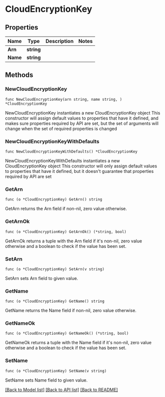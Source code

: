 # CloudEncryptionKey

## Properties

Name | Type | Description | Notes
------------ | ------------- | ------------- | -------------
**Arn** | **string** |  | 
**Name** | **string** |  | 

## Methods

### NewCloudEncryptionKey

`func NewCloudEncryptionKey(arn string, name string, ) *CloudEncryptionKey`

NewCloudEncryptionKey instantiates a new CloudEncryptionKey object
This constructor will assign default values to properties that have it defined,
and makes sure properties required by API are set, but the set of arguments
will change when the set of required properties is changed

### NewCloudEncryptionKeyWithDefaults

`func NewCloudEncryptionKeyWithDefaults() *CloudEncryptionKey`

NewCloudEncryptionKeyWithDefaults instantiates a new CloudEncryptionKey object
This constructor will only assign default values to properties that have it defined,
but it doesn't guarantee that properties required by API are set

### GetArn

`func (o *CloudEncryptionKey) GetArn() string`

GetArn returns the Arn field if non-nil, zero value otherwise.

### GetArnOk

`func (o *CloudEncryptionKey) GetArnOk() (*string, bool)`

GetArnOk returns a tuple with the Arn field if it's non-nil, zero value otherwise
and a boolean to check if the value has been set.

### SetArn

`func (o *CloudEncryptionKey) SetArn(v string)`

SetArn sets Arn field to given value.


### GetName

`func (o *CloudEncryptionKey) GetName() string`

GetName returns the Name field if non-nil, zero value otherwise.

### GetNameOk

`func (o *CloudEncryptionKey) GetNameOk() (*string, bool)`

GetNameOk returns a tuple with the Name field if it's non-nil, zero value otherwise
and a boolean to check if the value has been set.

### SetName

`func (o *CloudEncryptionKey) SetName(v string)`

SetName sets Name field to given value.



[[Back to Model list]](../README.md#documentation-for-models) [[Back to API list]](../README.md#documentation-for-api-endpoints) [[Back to README]](../README.md)


